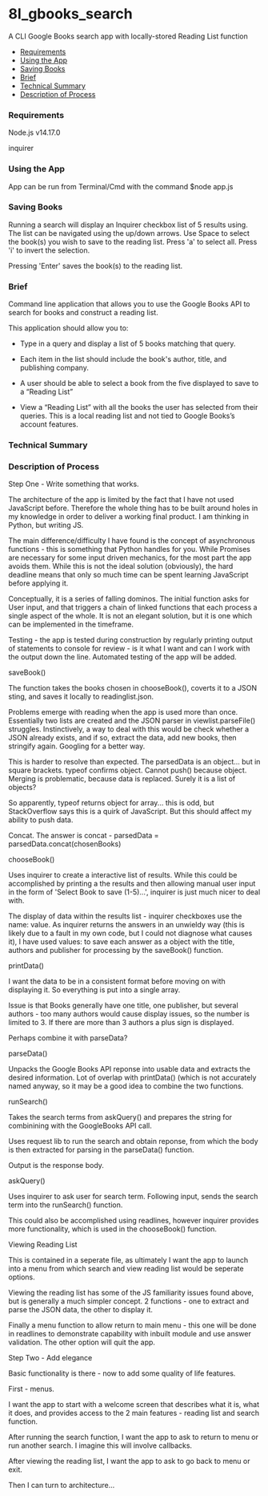 # 8l_gbooks_search
A CLI Google Books search app with locally-stored Reading List function

- [Requirements](#Requirements)
- [Using the App](#Using-the-App)
- [Saving Books](#Saving-Books)
- [Brief](#Brief)
- [Technical Summary](#Technical-Summary)
- [Description of Process](#Description-of-Process)

### Requirements

Node.js v14.17.0

inquirer

### Using the App

App can be run from Terminal/Cmd with the command $node app.js

### Saving Books

Running a search will display an Inquirer checkbox list of 5 results using. The list can be navigated using the up/down arrows. Use Space to select the book(s) you wish to save to the reading list. Press 'a' to select all. Press 'i' to invert the selection. 

Pressing 'Enter' saves the book(s) to the reading list.

### Brief

Command line application that allows you to use the Google Books API to search for books and construct a reading list.

This application should allow you to:

- Type in a query and display a list of 5 books matching that query.

- Each item in the list should include the book's author, title, and publishing company.

- A user should be able to select a book from the five displayed to save to a “Reading List”

- View a “Reading List” with all the books the user has selected from their queries. This is a local reading list and not tied to Google Books’s account features.

### Technical Summary

### Description of Process

Step One - Write something that works. 

The architecture of the app is limited by the fact that I have not used JavaScript before. Therefore the whole thing has to be built around holes in my knowledge in order to deliver a working final product. I am thinking in Python, but writing JS.

The main difference/difficulty I have found is the concept of asynchronous functions - this is something that Python handles for you. While Promises are necessary for some input driven mechanics, for the most part the app avoids them. While this is not the ideal solution (obviously), the hard deadline means that only so much time can be spent learning JavaScript before applying it. 

Conceptually, it is a series of falling dominos. The initial function asks for User input, and that triggers a chain of linked functions that each process a single aspect of the whole. It is not an elegant solution, but it is one which can be implemented in the timeframe.

Testing - the app is tested during construction by regularly printing output of statements to console for review - is it what I want and can I work with the output down the line. Automated testing of the app will be added.

saveBook()

The function takes the books chosen in chooseBook(), coverts it to a JSON sting, and saves it locally to readinglist.json.

Problems emerge with reading when the app is used more than once. Essentially two lists are created and the JSON parser in viewlist.parseFile() struggles. Instinctively, a way to deal with this would be check whether a JSON already exists, and if so, extract the data, add new books, then stringify again. Googling for a better way.

This is harder to resolve than expected. The parsedData is an object... but in square brackets. typeof confirms object. Cannot push() because object. Merging is problematic, because data is replaced. Surely it is a list of objects?

So apparently, typeof returns object for array... this is odd, but StackOverflow says this is a quirk of JavaScript. But this should affect my ability to push data.

Concat. The answer is concat - parsedData = parsedData.concat(chosenBooks)

chooseBook()

Uses inquirer to create a interactive list of results. While this could be accomplished by printing a the results and then allowing manual user input in the form of 'Select Book to save (1-5)...', inquirer is just much nicer to deal with.

The display of data within the results list - inquirer checkboxes use the name: value. As inquirer returns the answers in an unwieldy way (this is likely due to a fault in my own code, but I could not diagnose what causes it), I have used values: to save each answer as a object with the title, authors and publisher for processing by the saveBook() function. 

printData()

I want the data to be in a consistent format before moving on with displaying it.
So everything is put into a single array. 

Issue is that Books generally have one title, one publisher, but several authors - too many authors would cause display issues, so the number is limited to 3. If there are more than 3 authors a plus sign is displayed. 

Perhaps combine it with parseData?

parseData()

Unpacks the Google Books API reponse into usable data and extracts the desired information. Lot of overlap with printData() (which is not accurately named anyway, so it may be a good idea to combine the two functions. 

runSearch()

Takes the search terms from askQuery() and prepares the string for combinining with the GoogleBooks API call. 

Uses request lib to run the search and obtain reponse, from which the body is then extracted for parsing in the parseData() function. 

Output is the response body.

askQuery()

Uses inquirer to ask user for search term. Following input, sends the search term into the runSearch() function. 

This could also be accomplished using readlines, however inquirer provides more functionality, which is used in the chooseBook() function. 

Viewing Reading List

This is contained in a seperate file, as ultimately I want the app to launch into a menu from which search and view reading list would be seperate options.

Viewing the reading list has some of the JS familiarity issues found above, but is generally a much simpler concept. 2 functions - one to extract and parse the JSON data, the other to display it. 

Finally a menu function to allow return to main menu - this one will be done in readlines to demonstrate capability with inbuilt module and use answer validation. The other option will quit the app. 

Step Two - Add elegance

Basic functionality is there - now to add some quality of life features.

First - menus.

I want the app to start with a welcome screen that describes what it is, what it does, and provides access to the 2 main features - reading list and search function.

After running the search function, I want the app to ask to return to menu or run another search. I imagine this will involve callbacks. 

After viewing the reading list, I want the app to ask to go back to menu or exit.

Then I can turn to architecture...



